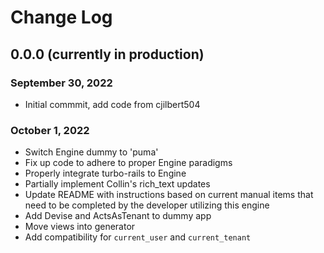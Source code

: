 # Change Log

## 0.0.0 (currently in production)
### September 30, 2022
* Initial commmit, add code from cjilbert504
### October 1, 2022
* Switch Engine dummy to 'puma'
* Fix up code to adhere to proper Engine paradigms
* Properly integrate turbo-rails to Engine
* Partially implement Collin's rich_text updates
* Update README with instructions based on current manual items that need to be completed by the developer utilizing this engine
* Add Devise and ActsAsTenant to dummy app
* Move views into generator
* Add compatibility for `current_user` and `current_tenant`
